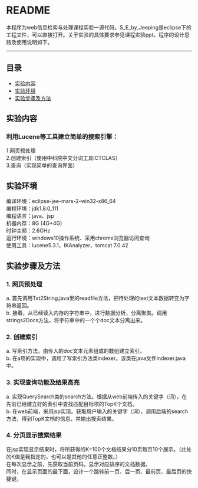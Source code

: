 README
===========================
本程序为web信息检索与处理课程实验一源代码。S_E_by_Jeeping是eclipse下的工程文件，可以直接打开。关于实验的具体要求参见课程实验ppt。程序的设计思路及使用说明如下。
****  

## 目录
* [实验内容](#实验内容)
* [实验环境](#实验环境)
* [实验步骤及方法](#实验步骤及方法)

实验内容
------
### 利用Lucene等工具建立简单的搜索引擎：
1.网页预处理  
2.创建索引（使用中科院中文分词工具ICTCLAS）  
3.查询（实现简单的查询界面）  


实验环境
------
编译环境：eclipse-jee-mars-2-win32-x86_64  
编程环境：jdk1.8.0_111  
编程语言：java、jsp  
机器内存：8G (4G+4G)  
时钟主频：2.6GHz  
运行环境：windows10操作系统、采用chrome浏览器访问查询  
使用工具：lucene5.3.1、IKAnalyzer、tomcat 7.0.42  


实验步骤及方法
------
### 1.	网页预处理
a.	首先调用Txt2String.java里的readfile方法，把待处理的text文本数据转变为字符串返回。  
b.	接着，从已经读入内存的字符串中，进行数据分析，分离聚类。调用strings2Docs方法，将字符串中的一个个doc文本分离出来。  

### 2.	创建索引
a.	写索引方法。由传入的doc文本元素组成的数组建立索引。  
b.	在a项的实现中，调用了写索引方法类indexer。该类在java文件Indexer.java中。  

### 3.	实现查询功能及结果高亮
a.	实现QuerySearch类的search方法。根据从web前端传入的关键字（词），在先前已经建立好的索引中查找匹配目标项的TopK个文档。  
b.	在web前端，采用jsp实现。获取用户输入的关键字（词），调用后端的search方法，得到TopK文档的信息，并输出搜索结果。  

### 4.	分页显示搜索结果
在jsp实现显示结果时，将所获得的K=100个文档结果分10页每页10个展示。（此处的K值是我指定的，也可以是其他的任意正整数。）  
在每次显示之前，先获取当前页码，显示对应排序的文档数据。  
同时，在显示页面的最下面，设计一个跳转前一页、后一页、最前页、最后页的快捷键。  

